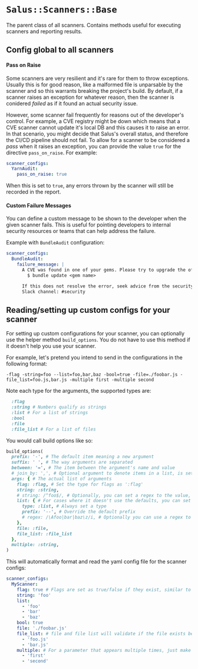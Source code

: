 # `Salus::Scanners::Base`

The parent class of all scanners. Contains methods useful for executing scanners and reporting results.

## Config global to all scanners

#### Pass on Raise

Some scanners are very resilient and it's rare for them to throw exceptions. Usually this is for good reason, like a malformed file is unparsable by the scanner and so this warrants breaking the project's build. By default, if a scanner raises an exception for whatever reason, then the scanner is conidered _failed_ as if it found an actual security issue.

However, some scanner fail frequently for reasons out of the developer's control. For example, a CVE registry might be down which means that a CVE scanner cannot update it's local DB and this causes it to raise an error. In that scenario, you might decide that Salus's overall status, and therefore the CI/CD pipeline should not fail. To allow for a scanner to be considered a _pass_ when it raises an exception, you can provide the value `true` for the directive `pass_on_raise`. For example:

```yaml
scanner_configs:
  YarnAudit:
    pass_on_raise: true
```

When this is set to `true`, any errors thrown by the scanner will still be recorded in the report.

#### Custom Failure Messages

You can define a custom message to be shown to the developer when the given scanner fails. This is useful for pointing developers to internal security resources or teams that can help address the failure.

Example with `BundleAudit` configuration:

```yaml
scanner_configs:
  BundleAudit:
    failure_message: |
      A CVE was found in one of your gems. Please try to upgrade the offending gem.
        $ bundle update <gem name>

      If this does not resolve the error, seek advice from the security team.
      Slack channel: #security
```

## Reading/setting up custom configs for your scanner

For setting up custom configurations for your scanner, you can optionally use the helper method ```build_options```.
You do not have to use this method if it doesn't help you use your scanner. 

For example, let's pretend you intend to send in the configurations in the following format:

```-flag -string=foo --list=foo,bar,baz -bool=true -file=./foobar.js -file_list=foo.js,bar.js -multiple first -multiple second```

Note each type for the arguments, the supported types are:
```ruby
  :flag
  :string # Numbers qualify as strings
  :list # For a list of strings
  :bool
  :file 
  :file_list # For a list of files
```

You would call build options like so:

```ruby 
build_options(
  prefix: '-', # The default item meaning a new argument
  suffix: ' ', # The way arguments are separated
  between: '=', # The item between the argument's name and value
  # join_by: ',', # Optional argument to denote items in a list, is set to ',' by default
  args: { # The actual list of arguments
    flag: :flag, # Set the type for flags as ':flag'
    string: :string, 
    # string: /^foo$/, # Optionally, you can set a regex to the value, and then it will automatically know it is a string
    list: { # For cases where it doesn't use the defaults, you can set an argument with a hash like:
      type: :list, # Always set a type
      prefix: '--', # Override the default prefix
      # regex: /\Afoo|bar|baz\z/i, # Optionally you can use a regex to only allow certain matches
    },
    file: :file,
    file_list: :file_list
  },
  multiple: :string,
)
```

This will automatically format and read the yaml config file for the scanner configs:

```yaml
scanner_configs:
  MyScanner:
    flag: true # Flags are set as true/false if they exist, similar to booleans
    string: 'foo'
    list: 
      - 'foo'
      - 'bar'
      - 'baz'
    bool: true
    file: './foobar.js'
    file_list: # file and file list will validate if the file exists before continuing
      - 'foo.js'
      - 'bar.js'
    multiple: # For a parameter that appears multiple times, just make it a list. Lists of lists are not supported
      - 'first'
      - 'second'
```